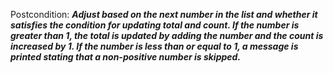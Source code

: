 Postcondition: ***Adjust based on the next number in the list and whether it satisfies the condition for updating total and count. If the number is greater than 1, the total is updated by adding the number and the count is increased by 1. If the number is less than or equal to 1, a message is printed stating that a non-positive number is skipped.***